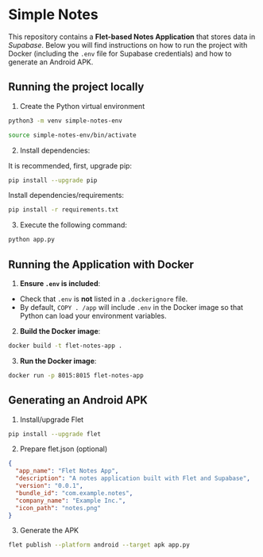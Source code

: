 # Simple Notes

This repository contains a **Flet-based Notes Application** that stores data in *Supabase*. Below you will find instructions on how to run the project with Docker (including the `.env` file for Supabase credentials) and how to generate an Android APK.

## Running the project locally

1. Create the Python virtual environment

```sh
python3 -m venv simple-notes-env
```

```sh
source simple-notes-env/bin/activate
```

2. Install dependencies:

It is recommended, first, upgrade pip:
```sh
pip install --upgrade pip
```

Install dependencies/requirements:
```sh
pip install -r requirements.txt
```

3. Execute the following command:

```sh
python app.py
```

## Running the Application with Docker

1. **Ensure `.env` is included**:
- Check that `.env` is **not** listed in a `.dockerignore` file.  
- By default, `COPY . /app` will include `.env` in the Docker image so that Python can load your environment variables.

2. **Build the Docker image**:
```bash
docker build -t flet-notes-app .
```

3. **Run the Docker image**:
```bash
docker run -p 8015:8015 flet-notes-app
```

## Generating an Android APK

1. Install/upgrade Flet

```bash
pip install --upgrade flet
```

2. Prepare flet.json (optional)

```json
{
  "app_name": "Flet Notes App",
  "description": "A notes application built with Flet and Supabase",
  "version": "0.0.1",
  "bundle_id": "com.example.notes",
  "company_name": "Example Inc.",
  "icon_path": "notes.png"
}
```

3. Generate the APK

```bash
flet publish --platform android --target apk app.py
```
